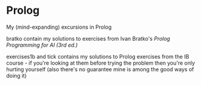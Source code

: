 # Prolog
My (mind-expanding) excursions in Prolog

bratko contain my solutions to exercises from Ivan Bratko's _Prolog Programming for AI (3rd ed.)_

exercises1b and tick contains my solutions to Prolog exercises from the IB course - if you're looking at them before trying the problem then you're only hurting yourself (also there's no guarantee mine is among the good ways of doing it)
